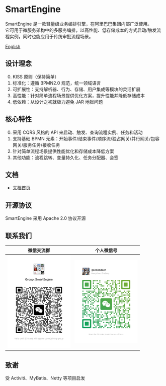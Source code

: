 # SmartEngine

SmartEngine 是一款轻量级业务编排引擎，在阿里巴巴集团内部广泛使用。  
它可用于微服务架构中的多服务编排，以高性能、低存储成本的方式启动/触发流程实例，同时也能应用于传统审批流程场景。

[English](./README.md)

## 设计理念

0. KISS 原则（保持简单）
1. 标准化：遵循 BPMN2.0 规范，统一领域语言
2. 可扩展性：支持解析器、行为、存储、用户集成等模块的灵活扩展
3. 高性能：针对简单流程场景提供优化方案，提升性能并降低存储成本
4. 低依赖：从设计之初就极力避免 JAR 地狱问题

## 核心特性

0. 采用 CQRS 风格的 API 来启动、触发、查询流程实例、任务和活动
1. 支持基础 BPMN 元素：开始事件/结束事件/顺序流/独占网关/并行网关/包容网关/服务任务/接收任务
2. 针对简单流程场景提供性能优化和存储成本降低方案
3. 其他功能：流程跳转、变量持久化、任务分配器、会签

## 文档

- [文档首页](https://github.com/alibaba/SmartEngine/wiki)

## 开源协议

SmartEngine 采用 Apache 2.0 协议开源

## 联系我们

| 微信交流群                                                   | 个人微信号                                                   |
|-------------------------------------------------------------|-------------------------------------------------------------|
| <img src="./docs/contact/group.jpg" style="max-width:200px;"/> | <img src="./docs/contact/me.jpg" style="max-width:200px;"/> |

## 致谢

受 Activiti、MyBatis、Netty 等项目启发